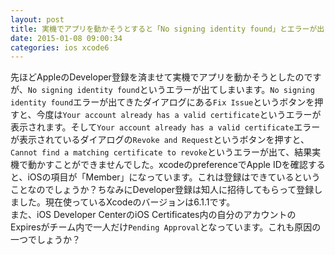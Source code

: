 ```yaml
---
layout: post
title: 実機でアプリを動かそうとすると「No signing identity found」とエラーが出る
date: 2015-01-08 09:00:34
categories: ios xcode6
---
```

<!-- {% raw %} -->
<p>先ほどAppleのDeveloper登録を済ませて実機でアプリを動かそうとしたのですが、<code>No signing identity found</code>というエラーが出てしまいます。<code>No signing identity found</code>エラーが出てきたダイアログにある<code>Fix Issue</code>というボタンを押すと、今度は<code>Your account already has a valid certificate</code>というエラーが表示されます。そして<code>Your account already has a valid certificate</code>エラーが表示されているダイアログの<code>Revoke and Request</code>というボタンを押すと、<code>Cannot find a matching certificate to revoke</code>というエラーが出て、結果実機で動かすことができませんでした。xcodeのpreferenceでApple IDを確認すると、iOSの項目が「Member」になっています。これは登録はできているということなのでしょうか？ちなみにDeveloper登録は知人に招待してもらって登録しました。現在使っているXcodeのバージョンは6.1.1です。<br>
また、iOS Developer CenterのiOS Certificates内の自分のアカウントのExpiresがチーム内で一人だけ<code>Pending Approval</code>となっています。これも原因の一つでしょうか？</p>
<!-- {% endraw %} -->
